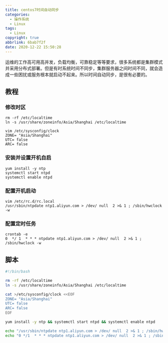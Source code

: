 ```yaml
---
title: centos7时间自动同步
categories:
  - 操作系统
  - Linux
tags:
  - Linux
copyright: true
abbrlink: 6bab7f2f
date: 2020-12-22 15:50:28
---
```


运维的工作高可用高并发，负载均衡，可靠稳定等等要求，很多系统都是集群模式并采用分布式部署。但是有时系统时间不同步，集群服务器之间时间不同，就会造成一些困扰或服务根本就启动不起来。所以时间自动同步，是很有必要的。

<!--more-->

## 教程

### 修改时区

```
rm -rf /etc/localtime
ln -s /usr/share/zoneinfo/Asia/Shanghai /etc/localtime

vim /etc/sysconfig/clock
ZONE= "Asia/Shanghai"
UTC= false
ARC= false
```

### 安装并设置开机自启

```
yum install -y ntp
systemctl start ntpd
systemctl enable ntpd
```

### 配置开机启动

```
vim /etc/rc.d/rc.local
/usr/sbin/ntpdate ntp1.aliyun.com > /dev/ null  2 >& 1 ; /sbin/hwclock -w
```

### 配置定时任务

```
crontab -e
0  */ 1  * * * ntpdate ntp1.aliyun.com > /dev/ null  2 >& 1 ; /sbin/hwclock -w
```

## 脚本

```bash
#!/bin/bash

rm -rf /etc/localtime
ln -s /usr/share/zoneinfo/Asia/Shanghai /etc/localtime

cat >/etc/sysconfig/clock <<EOF
ZONE= "Asia/Shanghai"
UTC= false
ARC= false
EOF

yum install -y ntp && systemctl start ntpd && systemctl enable ntpd

echo "/usr/sbin/ntpdate ntp1.aliyun.com > /dev/ null  2 >& 1 ; /sbin/hwclock -w" >>/etc/rc.d/rc.local
echo "0 */1  * * * ntpdate ntp1.aliyun.com > /dev/ null  2 >& 1 ; /sbin/hwclock -w" >> /var/spool/cron/root
```

